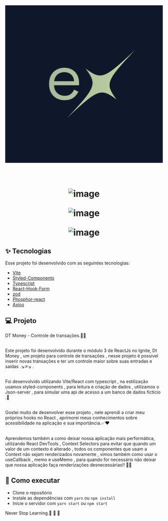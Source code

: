 
<h1 align="center" >
<img src="./assets/images/icon.png"/>
</h1>



<br>

<h1 align="center" >

![image](https://github.com/RafaelFigueiredo2203/igniteshop/assets/60237326/62b95145-543c-4b10-acc9-e418b2d7fa67)

![image](https://github.com/RafaelFigueiredo2203/igniteshop/assets/60237326/837f70f8-046d-4b09-820a-58b545b9c1c8)

![image](https://github.com/RafaelFigueiredo2203/igniteshop/assets/60237326/0bc80965-7bf0-4a1e-901f-5883cffaf5ba)




  </h1>


## ✨ Tecnologias

Esse projeto foi desenvolvido com as seguintes tecnologias:

- [Vite](https://vitejs.dev/)
- [Styled-Components](https://styled-components.com/)
- [Typescript](https://www.typescriptlang.org/)
- [React-Hook-Form](https://react-hook-form.com/)
- [zod](https://zod.dev/)
- [Phosphor-react](https://phosphoricons.com/)
- [Axios](https://axios-http.com/ptbr/docs/intro)


## 💻 Projeto

DT Money - Controle de transações.🚀✅
<br> <br>

Este projeto foi desenvolvido durante o módulo 3 de ReactJs no Ignite, Dt Money , um projeto para controle de transações , nesse projeto é possível inserir novas transações e ter um controle maior sobre suas entradas e saídas .↘️↗️↘️ .
<br> <br>


Foi desenvolvido utilizando Vite/React com typescript , na estilização usamos styled-components , para leitura e criação de dados , utilizamos o Json-server , para simular uma api de acesso a um banco de dados fictício .🚀
<br> <br>


Gostei muito de desenvolver esse projeto , nele aprendi a criar meu próprios hooks no React , aprimorei meus conhecimentos sobre acessibilidade na aplicação e sua importância.✅❤️
<br> <br>

Aprendemos também a como deixar nossa aplicação mais performática, utilizando React DevTools , Context Selectors para evitar que quando um valor de um contexto é alterado , todos os componentes que usam a Context não sejam renderizados novamente , vimos também como usar o useCallback , memo e useMemo , para quando for necessário não deixar que nossa aplicação faça renderizações desnecessárias!! 🚀🚀   


## 🚀 Como executar

- Clone o repositório
- Instale as dependências com `yarn` ou `npm install`
- Inicie o servidor com `yarn start` ou `npm start`


Never Stop Learning.🚀 🚀 🚀 

